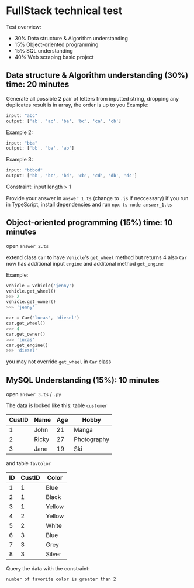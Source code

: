 # FullStack  technical test

Test overview:
- 30% Data structure & Algorithm understanding 
- 15% Object-oriented programming
- 15% SQL understanding
- 40% Web scraping basic project


## Data structure & Algorithm understanding (30%) time: 20 minutes



Generate all possible 2 pair of letters from inputted string, dropping any duplicates
result is in array, the order is up to you
Example:
``` js
input: "abc"
output: ['ab', 'ac', 'ba', 'bc', 'ca', 'cb']
```

Example 2:
``` js
input: "bba"
output: ['bb', 'ba', 'ab']
```
Example 3:
``` js
input: "bbbcd"
output: ['bb', 'bc', 'bd', 'cb', 'cd', 'db', 'dc']
```
Constraint:
input length > 1

Provide your answer in `answer_1.ts` (change to `.js` if neccessary)
if you run in TypeScript, install dependencies and run `npx ts-node answer_1.ts`


## Object-oriented programming (15%) time: 10 minutes
open `answer_2.ts`

extend class `Car` to have `Vehicle`'s `get_wheel` method but returns 4
also `Car` now has additional input `engine` and additonal method `get_engine`

Example:
``` python
vehicle = Vehicle('jenny')
vehicle.get_wheel()
>>> 2
vehicle.get_owner()
>>> 'jenny'

car = Car('lucas', 'diesel')
car.get_wheel()
>>> 4
car.get_owner()
>>> 'lucas'
car.get_engine()
>>> 'diesel'
```

you may not override `get_wheel` in `Car` class


## MySQL Understanding (15%): 10 minutes


open `answer_3.ts` / `.py`


The data is looked like this:
table `customer`

| CustID | Name  | Age | Hobby       |
|----|-------|-----|-------------|
| 1  | John  | 21  | Manga       |
| 2  | Ricky | 27  | Photography |
| 3  | Jane  | 19  | Ski         |


and table `favColor`

| ID | CustID | Color  |
|----|--------|--------|
| 1  | 1      | Blue   |
| 2  | 1      | Black  |
| 3  | 1      | Yellow |
| 4  | 2      | Yellow |
| 5  | 2      | White  |
| 6  | 3      | Blue   |
| 7  | 3      | Grey   |
| 8  | 3      | Silver |

Query the data with the constraint:
```
number of favorite color is greater than 2
```